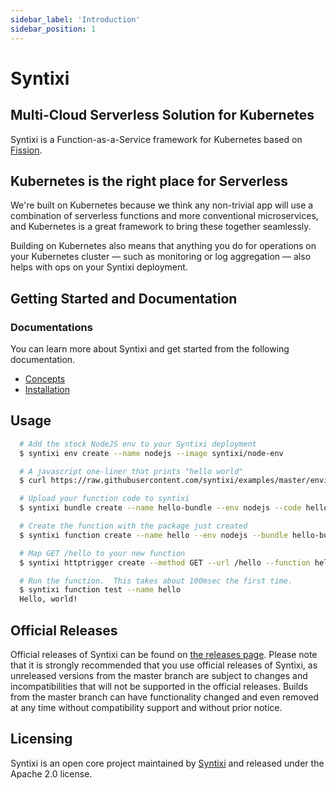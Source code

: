 ```yaml
---
sidebar_label: 'Introduction'
sidebar_position: 1
---
```


# Syntixi

## Multi-Cloud Serverless Solution for Kubernetes

Syntixi is a Function-as-a-Service framework for Kubernetes based on [Fission](https://github.com/fission/fission).

## Kubernetes is the right place for Serverless

We're built on Kubernetes because we think any non-trivial app will
use a combination of serverless functions and more conventional
microservices, and Kubernetes is a great framework to bring these
together seamlessly.

Building on Kubernetes also means that anything you do for operations
on your Kubernetes cluster &mdash; such as monitoring or log
aggregation &mdash; also helps with ops on your Syntixi deployment.

## Getting Started and Documentation

### Documentations

You can learn more about Syntixi and get started from the following documentation.
* [Concepts](./architecture/components.md)
* [Installation](./getting-started/installation.md)

## Usage

```bash
  # Add the stock NodeJS env to your Syntixi deployment
  $ syntixi env create --name nodejs --image syntixi/node-env

  # A javascript one-liner that prints "hello world"
  $ curl https://raw.githubusercontent.com/syntixi/examples/master/environments/nodejs/hello.js > hello.js

  # Upload your function code to syntixi
  $ syntixi bundle create --name hello-bundle --env nodejs --code hello.js

  # Create the function with the package just created
  $ syntixi function create --name hello --env nodejs --bundle hello-bundle 

  # Map GET /hello to your new function
  $ syntixi httptrigger create --method GET --url /hello --function hello

  # Run the function.  This takes about 100msec the first time.
  $ syntixi function test --name hello
  Hello, world!
```

## Official Releases

Official releases of Syntixi can be found on [the releases page](https://github.com/syntixi/releases/releases). 
Please note that it is strongly recommended that you use official releases of Syntixi, as unreleased versions from 
the master branch are subject to changes and incompatibilities that will not be supported in the official releases. 
Builds from the master branch can have functionality changed and even removed at any time without compatibility support 
and without prior notice.

## Licensing

Syntixi is an open core project maintained by [Syntixi](https://syntixi.dev/) and released under the Apache 2.0 license.